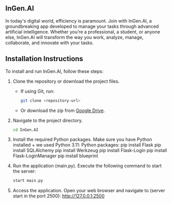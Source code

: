 ## InGen.AI

In today's digital world, efficiency is paramount. Join with InGen.AI, a groundbreaking app developed to manage your tasks through advanced artificial intelligence. Whether you’re a professional, a student, or anyone else, InGen.AI will transform the way you work, analyze, manage, collaborate, and innovate with your tasks.

## Installation Instructions

To install and run InGen.AI, follow these steps:

1. Clone the repository or download the project files.
   - If using Git, run:
     ```bash
     git clone <repository-url>
     ```
   - Or download the zip from [Google Drive](<insert_drive_link_here>).

2. Navigate to the project directory.
   ```bash
   cd InGen.AI

3. Install the required Python packages. Make sure you have Python installed + we used Python 3.11:
   Python packages:
	pip install Flask
	pip install SQLAlchemy
	pip install Werkzeug
	pip install Flask-Login
	pip install Flask-LoginManager
	pip install blueprint

4. Run the application (main.py). Execute the following command to start the server:
   ```bash
   start main.py

5. Access the application. Open your web browser and navigate to (server start in the port 2500):
   http://127.0.0.1:2500
